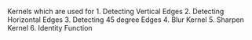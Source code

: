 

Kernels which are used for 
	1. Detecting Vertical Edges
	2. Detecting Horizontal Edges
	3. Detecting 45 degree Edges
	4. Blur Kernel
	5. Sharpen Kernel
	6. Identity Function
